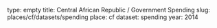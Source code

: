 type: empty
title: Central African Republic / Government Spending
slug: places/cf/datasets/spending
place: cf
dataset: spending
year: 2014

